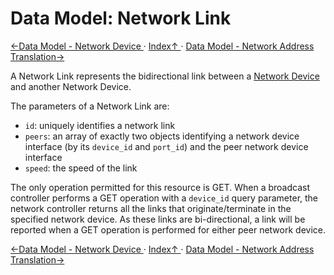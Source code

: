 # Data Model: Network Link

[←Data Model - Network Device ](3.3._Data_Model_-_Network_Device.md) · [ Index↑ ](..) · [Data Model - Network Address Translation→](3.5._Data_Model_-_Network_Address_Translation.md)



A Network Link represents the bidirectional link between a [Network Device](3.3._Data_Model_-_Network_Device.md) and another Network Device.

The parameters of a Network Link are:

* `id`: uniquely identifies a network link
* `peers`: an array of exactly two objects identifying a network device interface (by its `device_id` and `port_id`) and the peer network device interface
* `speed`: the speed of the link

The only operation permitted for this resource is GET. When a broadcast controller performs a GET operation with a `device_id` query parameter, the network controller returns all the links that originate/terminate in the specified network device.
As these links are bi-directional, a link will be reported when a GET operation is performed for either peer network device.

[←Data Model - Network Device ](3.3._Data_Model_-_Network_Device.md) · [ Index↑ ](..) · [Data Model - Network Address Translation→](3.5._Data_Model_-_Network_Address_Translation.md)
